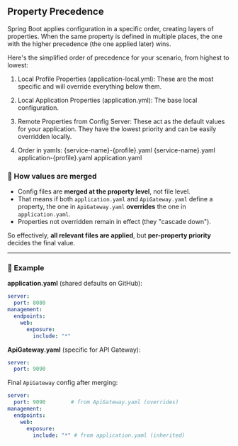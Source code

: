 ## Property Precedence
Spring Boot applies configuration in a specific order, creating layers of properties. When the same property is defined in multiple places, the one with the higher precedence (the one applied later) wins.

Here's the simplified order of precedence for your scenario, from highest to lowest:

1. Local Profile Properties (application-local.yml): These are the most specific and will override everything below them.

2. Local Application Properties (application.yml): The base local configuration.

3. Remote Properties from Config Server: These act as the default values for your application. They have the lowest priority and can be easily overridden locally.

4. Order in yamls:
   {service-name}-{profile}.yaml
   {service-name}.yaml
   application-{profile}.yaml
   application.yaml

### 🔹 How values are merged

* Config files are **merged at the property level**, not file level.
* That means if both `application.yaml` and `ApiGateway.yaml` define a property, the one in `ApiGateway.yaml` **overrides** the one in `application.yaml`.
* Properties not overridden remain in effect (they "cascade down").

So effectively, **all relevant files are applied**, but **per-property priority** decides the final value.

---

### 🔹 Example

**application.yaml** (shared defaults on GitHub):

```yaml
server:
  port: 8080
management:
  endpoints:
    web:
      exposure:
        include: "*"
```

**ApiGateway.yaml** (specific for API Gateway):

```yaml
server:
  port: 9090
```

Final `ApiGateway` config after merging:

```yaml
server:
  port: 9090        # from ApiGateway.yaml (overrides)
management:
  endpoints:
    web:
      exposure:
        include: "*" # from application.yaml (inherited)
```


